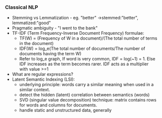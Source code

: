 ### Classical NLP
* Stemming vs Lemmatization - eg. "better" ->stemmed:"better", lemmatized:"good"
* Pragmatic ambiguity - "I went to the bank"
* TF-IDF (Term Frequency-Inverse Document Frequency) formulae:
    * TF(W) = (Frequency of W in a document)/(The total number of terms in the document)
    * IDF(W) = log_e(The total number of documents/The number of documents having the term W)
    * Refer to log_e graph, If word is very common, IDF = log(~1) = 1. Else IDF increases as the term becomes rarer. IDF acts as a multiplier with value >=1
* What are regular expressions?
* Latent Semantic Indexing (LSI):
    * underlying principle: words carry a similar meaning when used in a similar context.
    * detect the hidden (latent) correlation between semantics (words)
    * SVD (singular value decomposition) technique: matrix contains rows for words and columns for documents.
    * handle static and unstructured data, generally
  
